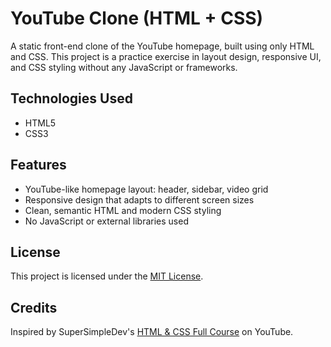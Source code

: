 # YouTube Clone (HTML + CSS)

A static front-end clone of the YouTube homepage, built using only HTML and CSS. This project is a practice exercise in layout design, responsive UI, and CSS styling without any JavaScript or frameworks.

## Technologies Used

- HTML5
- CSS3

## Features

- YouTube-like homepage layout: header, sidebar, video grid
- Responsive design that adapts to different screen sizes
- Clean, semantic HTML and modern CSS styling
- No JavaScript or external libraries used

## License
This project is licensed under the [MIT License](LICENSE).

## Credits
Inspired by SuperSimpleDev's [HTML & CSS Full Course](https://www.youtube.com/watch?v=G3e-cpL7ofc) on YouTube.
